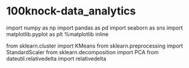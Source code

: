 # 100knock-data_analytics

import numpy as np
import pandas as pd
import seaborn as sns
import matplotlib.pyplot as plt
%matplotlib inline

from sklearn.cluster import KMeans
from sklearn.preprocessing import StandardScaler
from sklearn.decomposition import PCA
from dateutil.relativedelta import relativedelta